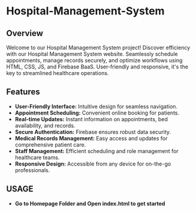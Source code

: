 # Hospital-Management-System

## Overview
Welcome to our Hospital Management System project! Discover efficiency with our Hospital Management System website. Seamlessly schedule appointments, manage records securely, and optimize workflows using HTML, CSS, JS, and Firebase BaaS. User-friendly and responsive, it's the key to streamlined healthcare operations.

## Features
- **User-Friendly Interface:** Intuitive design for seamless navigation.
- **Appointment Scheduling:** Convenient online booking for patients.
- **Real-time Updates:** Instant information on appointments, bed availability, and records.
- **Secure Authentication:** Firebase ensures robust data security.
- **Medical Records Management:** Easy access and updates for comprehensive patient care.
- **Staff Management:** Efficient scheduling and role management for healthcare teams.
- **Responsive Design:** Accessible from any device for on-the-go professionals.

## USAGE
- **Go to Homepage Folder and Open index.html to get started**
